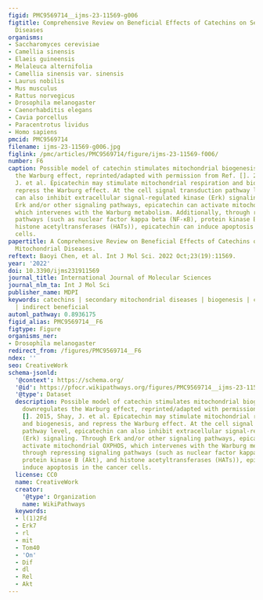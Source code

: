 ```yaml
---
figid: PMC9569714__ijms-23-11569-g006
figtitle: Comprehensive Review on Beneficial Effects of Catechins on Secondary Mitochondrial
  Diseases
organisms:
- Saccharomyces cerevisiae
- Camellia sinensis
- Elaeis guineensis
- Melaleuca alternifolia
- Camellia sinensis var. sinensis
- Laurus nobilis
- Mus musculus
- Rattus norvegicus
- Drosophila melanogaster
- Caenorhabditis elegans
- Cavia porcellus
- Paracentrotus lividus
- Homo sapiens
pmcid: PMC9569714
filename: ijms-23-11569-g006.jpg
figlink: /pmc/articles/PMC9569714/figure/ijms-23-11569-f006/
number: F6
caption: Possible model of catechin stimulates mitochondrial biogenesis and downregulates
  the Warburg effect, reprinted/adapted with permission from Ref. []. 2015, Shay,
  J. et al. Epicatechin may stimulate mitochondrial respiration and biogenesis, and
  repress the Warburg effect. At the cell signal transduction pathway level, epicatechin
  can also inhibit extracellular signal-regulated kinase (Erk) signaling. Through
  Erk and/or other signaling pathways, epicatechin can activate mitochondrial OXPHOS,
  which intervenes with the Warburg metabolism. Additionally, through repressing signaling
  pathways (such as nuclear factor kappa beta (NF-κB), protein kinase B (Akt), and
  histone acetyltransferases (HATs)), epicatechin can induce apoptosis in the cancer
  cells.
papertitle: A Comprehensive Review on Beneficial Effects of Catechins on Secondary
  Mitochondrial Diseases.
reftext: Baoyi Chen, et al. Int J Mol Sci. 2022 Oct;23(19):11569.
year: '2022'
doi: 10.3390/ijms231911569
journal_title: International Journal of Molecular Sciences
journal_nlm_ta: Int J Mol Sci
publisher_name: MDPI
keywords: catechins | secondary mitochondrial diseases | biogenesis | calcium homeostasis
  | indirect beneficial
automl_pathway: 0.8936175
figid_alias: PMC9569714__F6
figtype: Figure
organisms_ner:
- Drosophila melanogaster
redirect_from: /figures/PMC9569714__F6
ndex: ''
seo: CreativeWork
schema-jsonld:
  '@context': https://schema.org/
  '@id': https://pfocr.wikipathways.org/figures/PMC9569714__ijms-23-11569-g006.html
  '@type': Dataset
  description: Possible model of catechin stimulates mitochondrial biogenesis and
    downregulates the Warburg effect, reprinted/adapted with permission from Ref.
    []. 2015, Shay, J. et al. Epicatechin may stimulate mitochondrial respiration
    and biogenesis, and repress the Warburg effect. At the cell signal transduction
    pathway level, epicatechin can also inhibit extracellular signal-regulated kinase
    (Erk) signaling. Through Erk and/or other signaling pathways, epicatechin can
    activate mitochondrial OXPHOS, which intervenes with the Warburg metabolism. Additionally,
    through repressing signaling pathways (such as nuclear factor kappa beta (NF-κB),
    protein kinase B (Akt), and histone acetyltransferases (HATs)), epicatechin can
    induce apoptosis in the cancer cells.
  license: CC0
  name: CreativeWork
  creator:
    '@type': Organization
    name: WikiPathways
  keywords:
  - l(1)2Fd
  - Erk7
  - rl
  - mit
  - Tom40
  - 'On'
  - Dif
  - dl
  - Rel
  - Akt
---
```

